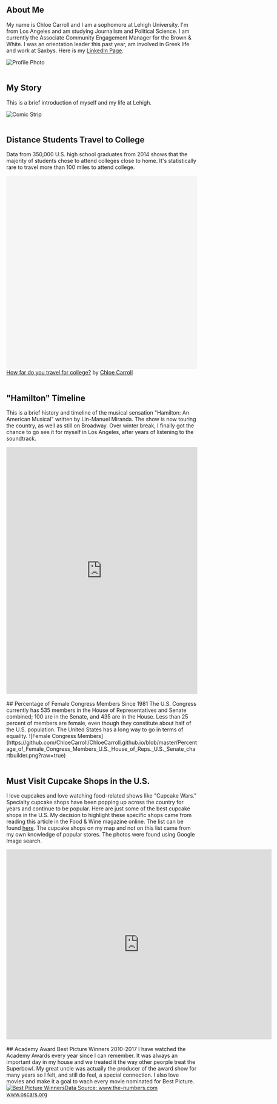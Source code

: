 ## About Me
My name is Chloe Carroll and I am a sophomore at Lehigh University.  I'm from Los Angeles and am studying Journalism and Political Science.  I am currently the Associate Community Engagement Manager for the Brown & White.  I was an orientation leader this past year, am involved in Greek life and work at Saxbys.
Here is my [LinkedIn Page](https://www.linkedin.com/in/chloe-carroll-b050b4140/).

 ![Profile Photo](https://github.com/ChloeCarroll/ChloeCarroll.github.io/blob/master/Github%20propic.png?raw=true)
<br>
<br>
## My Story
This is a brief introduction of myself and my life at Lehigh.

![Comic Strip](https://github.com/ChloeCarroll/ChloeCarroll.github.io/blob/master/Comic%20strip:%20My%20story.png?raw=true)
<br>
<br>
## Distance Students Travel to College
Data from 350,000 U.S. high school graduates from 2014 shows that the majority of students chose to attend colleges close to home.  It's statistically rare to travel more than 100 miles to attend college.

<div class="canva-embed" data-height-ratio="1" data-design-id="DACt6pSMaOk" style="padding:100% 5px 5px 5px;background:rgba(0,0,0,0.03);border-radius:8px;"></div><script async src="https://sdk.canva.com/v1/embed.js"></script><a href="https://www.canva.com/design/DACt6pSMaOk/view?utm_content=DACt6pSMaOk&utm_campaign=designshare&utm_medium=embeds&utm_source=link" target="_blank">How far do you travel for college?</a> by <a href="https://www.canva.com/cmc320?utm_campaign=designshare&utm_medium=embeds&utm_source=link" target="_blank">Chloe Carroll</a>
<br>
<br>

## "Hamilton" Timeline
This is a brief history and timeline of the musical sensation "Hamilton: An American Musical" written by Lin-Manuel Miranda. The show is now touring the country, as well as still on Broadway. Over winter break, I finally got the chance to go see it for myself in Los Angeles, after years of listening to the soundtrack.

<iframe src='https://cdn.knightlab.com/libs/timeline3/latest/embed/index.html?source=1qhQkuTfN5P19l5kFndkGTJkci8imhv16b0xgli7WX2o&font=Default&lang=en&initial_zoom=2&height=650' width='100%' height='650' webkitallowfullscreen mozallowfullscreen allowfullscreen frameborder='0'></iframe>

<br>
<br>
## Percentage of Female Congress Members Since 1981
The U.S. Congress currently has 535 members in the House of Representatives and Senate combined; 100 are in the Senate, and 435 are in the House.  Less than 25 percent of members are female, even though they constitute about half of the U.S. population.  The United States has a long way to go in terms of equality.
![Female Congress Members](https://github.com/ChloeCarroll/ChloeCarroll.github.io/blob/master/Percentage_of_Female_Congress_Members_U.S._House_of_Reps._U.S._Senate_chartbuilder.png?raw=true)
<br>
<br>

## Must Visit Cupcake Shops in the U.S.
I love cupcakes and love watching food-related shows like "Cupcake Wars." Specialty cupcake shops have been popping up across the country for years and continue to be popular.  Here are just some of the best cupcake shops in the U.S. My decision to highlight these specific shops came from reading this article in the Food & Wine magazine online. The list can be found [here](http://www.foodandwine.com/slideshows/best-cupcakes-us#1). The cupcake shops on my map and not on this list came from my own knowledge of popular stores. The photos were found using Google Image search.
<iframe width="700" height="500" scrolling="no" frameborder="no" src="https://fusiontables.google.com/embedviz?q=select+col0+from+14jca94CNgshjdNNZ6rm1-gNGbUYW_goqTUhfvgzr&amp;viz=MAP&amp;h=false&amp;lat=55.32804279251582&amp;lng=-98.21387449999997&amp;t=1&amp;z=4&amp;l=col0&amp;y=2&amp;tmplt=2&amp;hml=ONE_COL_LAT_LNG"></iframe>
<br>
<br>
## Academy Award Best Picture Winners 2010-2017
I have watched the Academy Awards every year since I can remember.  It was always an important day in my house and we treated it the way other peorple treat the Superbowl. My great uncle was actually the producer of the award show for many years so I felt, and still do feel, a special connection. I also love movies and make it a goal to wach every movie nominated for Best Picture. 
<div class='tableauPlaceholder' id='viz1519933653701' style='position: relative'><noscript><a href='#'><img alt='Best Picture WinnersData Source: www.the-numbers.com www.oscars.org'src='https:&#47;&#47;public.tableau.com&#47;static&#47;images&#47;Os&#47;OscarBestPictures2010-2017&#47;Story1&#47;1_rss.png' style='border: none' /></a></noscript><object class='tableauViz'  style='display:none;'><paramname='host_url'value='https%3A%2F%2Fpublic.tableau.com%2F' /> <param name='embed_code_version' value='3' /> <param name='site_root' value='' /><param name='name' value='OscarBestPictures2010-2017&#47;Story1' /><param name='tabs' value='no' /><param name='toolbar' value='yes' /><paramname='static_image'value='https:&#47;&#47;public.tableau.com&#47;static&#47;images&#47;Os&#47;OscarBestPictures2010-2017&#47;Story1&#47;1.png' /> <param name='animate_transition' value='yes' /><param name='display_static_image' value='yes' /><param name='display_spinner' value='yes' /><param name='display_overlay' value='yes' /><param name='display_count' value='yes' /><param name='filter' value='publish=yes' /></object></div><script type='text/javascript'>var divElement = document.getElementById('viz1519933653701');var vizElement = divElement.getElementsByTagName('object')[0]; vizElement.style.width='100%';vizElement.style.height=(divElement.offsetWidth*0.75)+'px';var scriptElement = document.createElement('script');scriptElement.src = 'https://public.tableau.com/javascripts/api/viz_v1.js'; vizElement.parentNode.insertBefore(scriptElement, vizElement);</script>
